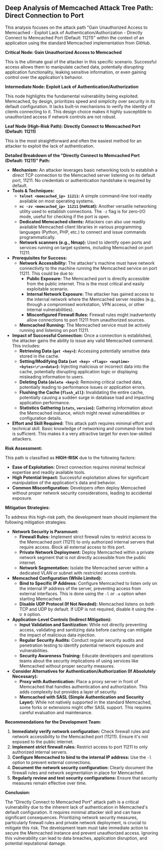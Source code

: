 ## Deep Analysis of Memcached Attack Tree Path: Direct Connection to Port

This analysis focuses on the attack path "Gain Unauthorized Access to Memcached - Exploit Lack of Authentication/Authorization - Directly Connect to Memcached Port (Default: 11211)" within the context of an application using the standard Memcached implementation from GitHub.

**Critical Node: Gain Unauthorized Access to Memcached**

This is the ultimate goal of the attacker in this specific scenario. Successful access allows them to manipulate cached data, potentially disrupting application functionality, leaking sensitive information, or even gaining control over the application's behavior.

**Intermediate Node: Exploit Lack of Authentication/Authorization**

This node highlights the fundamental vulnerability being exploited. Memcached, by design, prioritizes speed and simplicity over security in its default configuration. It lacks built-in mechanisms to verify the identity of clients connecting to it. This design choice makes it highly susceptible to unauthorized access if network controls are not robust.

**Leaf Node (High-Risk Path): Directly Connect to Memcached Port (Default: 11211)**

This is the most straightforward and often the easiest method for an attacker to exploit the lack of authentication.

**Detailed Breakdown of the "Directly Connect to Memcached Port (Default: 11211)" Path:**

* **Mechanism:** An attacker leverages basic networking tools to establish a direct TCP connection to the Memcached server listening on its default port, 11211. No credentials or authentication handshake is required by default.
* **Tools & Techniques:**
    * **`telnet <memcached_ip> 11211`:** A simple command-line tool readily available on most operating systems.
    * **`nc -zv <memcached_ip> 11211` (netcat):** Another versatile networking utility used to establish connections. The `-z` flag is for zero-I/O mode, useful for checking if the port is open.
    * **Dedicated Memcached clients:**  Attackers can also use readily available Memcached client libraries in various programming languages (Python, PHP, etc.) to connect and issue commands programmatically.
    * **Network scanners (e.g., Nmap):**  Used to identify open ports and services running on target systems, including Memcached on port 11211.
* **Prerequisites for Success:**
    * **Network Accessibility:** The attacker's machine must have network connectivity to the machine running the Memcached service on port 11211. This could be due to:
        * **Public Exposure:** The Memcached port is directly accessible from the public internet. This is the most critical and easily exploitable scenario.
        * **Internal Network Exposure:** The attacker has gained access to the internal network where the Memcached server resides (e.g., through a compromised workstation, VPN access, or other internal vulnerabilities).
        * **Misconfigured Firewall Rules:** Firewall rules might inadvertently allow connections to port 11211 from unauthorized sources.
    * **Memcached Running:** The Memcached service must be actively running and listening on port 11211.
* **Impact of Successful Connection:** Once a connection is established, the attacker gains the ability to issue any valid Memcached command. This includes:
    * **Retrieving Data (`get <key>`):**  Accessing potentially sensitive data stored in the cache.
    * **Setting/Modifying Data (`set <key> <flags> <exptime> <bytes>\r\n<data>`):**  Injecting malicious or incorrect data into the cache, potentially disrupting application logic or displaying misleading information to users.
    * **Deleting Data (`delete <key>`):**  Removing critical cached data, potentially leading to performance issues or application errors.
    * **Flushing the Cache (`flush_all`):**  Invalidating the entire cache, potentially causing a sudden surge in database load and impacting application performance.
    * **Statistics Gathering (`stats`, `version`):**  Gathering information about the Memcached instance, which might reveal vulnerabilities or configuration details.
* **Effort and Skill Required:** This attack path requires minimal effort and technical skill. Basic knowledge of networking and command-line tools is sufficient. This makes it a very attractive target for even low-skilled attackers.

**Risk Assessment:**

This path is classified as **HIGH-RISK** due to the following factors:

* **Ease of Exploitation:**  Direct connection requires minimal technical expertise and readily available tools.
* **High Potential Impact:** Successful exploitation allows for significant manipulation of the application's data and behavior.
* **Common Misconfiguration:**  Developers often deploy Memcached without proper network security considerations, leading to accidental exposure.

**Mitigation Strategies:**

To address this high-risk path, the development team should implement the following mitigation strategies:

* **Network Security is Paramount:**
    * **Firewall Rules:** Implement strict firewall rules to restrict access to the Memcached port (11211) to only authorized internal servers that require access. Block all external access to this port.
    * **Private Network Deployment:** Deploy Memcached within a private network segment that is not directly accessible from the public internet.
    * **Network Segmentation:** Isolate the Memcached server within a dedicated VLAN or subnet with restricted access controls.
* **Memcached Configuration (While Limited):**
    * **Bind to Specific IP Address:** Configure Memcached to listen only on the internal IP address of the server, preventing access from external interfaces. This is done using the `-l` or `-a` option when starting Memcached.
    * **Disable UDP Protocol (If Not Needed):** Memcached listens on both TCP and UDP by default. If UDP is not required, disable it using the `-U 0` option.
* **Application-Level Controls (Indirect Mitigation):**
    * **Input Validation and Sanitization:** While not directly preventing access, validating and sanitizing data before caching can mitigate the impact of malicious data injection.
    * **Regular Security Audits:** Conduct regular security audits and penetration testing to identify potential network exposure and vulnerabilities.
    * **Security Awareness Training:** Educate developers and operations teams about the security implications of using services like Memcached without proper security measures.
* **Consider Alternatives for Authentication/Authorization (If Absolutely Necessary):**
    * **Proxy with Authentication:**  Place a proxy server in front of Memcached that handles authentication and authorization. This adds complexity but provides a layer of security.
    * **Memcached with SASL (Simple Authentication and Security Layer):** While not natively supported in the standard Memcached, some forks or extensions might offer SASL support. This requires careful evaluation and maintenance.

**Recommendations for the Development Team:**

1. **Immediately verify network configuration:** Check firewall rules and network accessibility to the Memcached port (11211). Ensure it's not exposed to the public internet.
2. **Implement strict firewall rules:** Restrict access to port 11211 to only authorized internal servers.
3. **Configure Memcached to bind to the internal IP address:** Use the `-l` option to prevent external connections.
4. **Document the network security configuration:** Clearly document the firewall rules and network segmentation in place for Memcached.
5. **Regularly review and test security configurations:**  Ensure that security measures remain effective over time.

**Conclusion:**

The "Directly Connect to Memcached Port" attack path is a critical vulnerability due to the inherent lack of authentication in Memcached's default configuration. It requires minimal attacker skill and can have significant consequences. Prioritizing network security measures, particularly firewall rules and private network deployment, is crucial to mitigate this risk. The development team must take immediate action to secure the Memcached instance and prevent unauthorized access. Ignoring this vulnerability can lead to data breaches, application disruption, and potential reputational damage.
